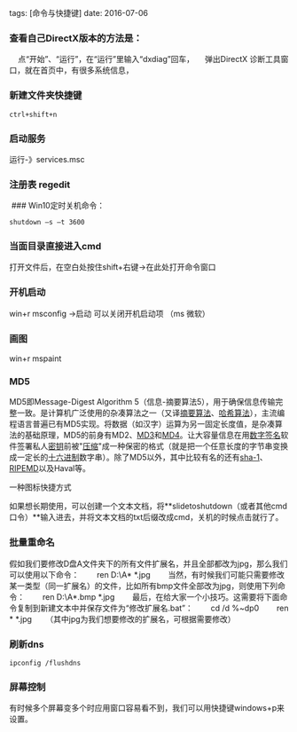 tags: [命令与快捷键] date: 2016-07-06

### 查看自己DirectX版本的方法是：

    点“开始”、“运行”，在“运行”里输入“dxdiag”回车，
    弹出DirectX 诊断工具窗口，就在首页中，有很多系统信息，

### 新建文件夹快捷键 

`ctrl+shift+n`

### 启动服务 

运行-》services.msc

<!-- more -->

### 注册表 regedit 

 ### Win10定时关机命令：

`shutdown –s –t 3600`

### 当面目录直接进入cmd

打开文件后，在空白处按住shift+右键->在此处打开命令窗口

### 开机启动

win+r msconfig ->启动 可以关闭开机启动项 （ms 微软）

### 画图

win+r mspaint

### MD5

﻿MD5即Message-Digest Algorithm 5（信息-摘要算法5），用于确保信息传输完整一致。是计算机广泛使用的杂凑算法之一（又译[摘要算法](http://baike.baidu.com/view/10961371.htm)、[哈希算法](http://baike.baidu.com/view/273836.htm)），主流编程语言普遍已有MD5实现。将数据（如汉字）运算为另一固定长度值，是杂凑算法的基础原理，MD5的前身有MD2、[MD3](http://baike.baidu.com/view/2535629.htm)和[MD4](http://baike.baidu.com/view/444142.htm)。让大容量信息在用[数字签名](http://baike.baidu.com/view/7626.htm)软件签署私人[密钥](http://baike.baidu.com/view/934.htm)前被"[压缩](http://baike.baidu.com/subview/786588/12546221.htm)"成一种保密的格式（就是把一个任意长度的字节串变换成一定长的[十六进制](http://baike.baidu.com/view/230306.htm)数字串）。除了MD5以外，其中比较有名的还有[sha-1](http://baike.baidu.com/view/94209.htm)、[RIPEMD](http://baike.baidu.com/view/260854.htm)以及Haval等。

一种图标快捷方式

如果想长期使用，可以创建一个文本文档，将**slidetoshutdown（或者其他cmd口令）**输入进去，并将文本文档的txt后缀改成cmd，关机的时候点击就行了。

### 批量重命名

假如我们要修改D盘A文件夹下的所有文件扩展名，并且全部都改为jpg，那么我们可以使用以下命令：
　　ren D:\A\* *.jpg
　　当然，有时候我们可能只需要修改某一类型（同一扩展名）的文件，比如所有bmp文件全部改为jpg，则使用下列命令：
　　ren D:\A\*.bmp *.jpg
　　最后，在给大家一个小技巧。这需要将下面命令复制到新建文本中并保存文件为“修改扩展名.bat”：
　　cd /d %~dp0
　　ren * *.jpg
　　（其中jpg为我们想要修改的扩展名，可根据需要修改）

### 刷新dns

`ipconfig /flushdns`



### 屏幕控制

有时候多个屏幕变多个时应用窗口容易看不到，我们可以用快捷键windows+p来设置。